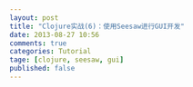 ```yaml
---
layout: post
title: "Clojure实战(6)：使用Seesaw进行GUI开发"
date: 2013-08-27 10:56
comments: true
categories: Tutorial
tage: [clojure, seesaw, gui]
published: false
---
```


